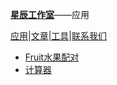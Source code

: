 [**星辰工作室**](https://schlibra.github.io/Stars-Studios)——应用

[应用](https://schlibra.github.io/Stars-Studios/application)|[文章](https://schlibra.github.io/Stars-Studios/article)|[工具](https://schlibra.github.io/Stars-Studios/other)|[联系我们](https://schlibra.github.io/Stars-Studios/catchus)

- [Fruit水果配对](https://schlibra.github.io/Stars-Studios/application/Fruit)
- [计算器](https://schlibra.github.io/Stars-Studios/application/jsq)
